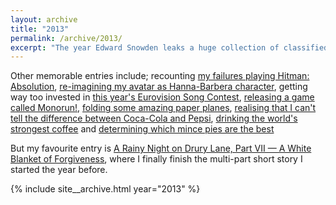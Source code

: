 ```yaml
---
layout: archive
title: "2013"
permalink: /archive/2013/
excerpt: "The year Edward Snowden leaks a huge collection of classified NSA files."
---
```

Other memorable entries include; recounting [my failures playing Hitman: Absolution][assassin], [re-imagining my avatar as Hanna-Barbera character][greatness], getting way too invested in [this year's Eurovision Song Contest][eurovision], [releasing a game called Monorun!][monorun], [folding some amazing paper planes][paperplanes], [realising that I can't tell the difference between Coca-Cola and Pepsi][cocacola], [drinking the world's strongest coffee][deathwishcoffee] and [determining which mince pies are the best][mincepies]

But my favourite entry is [A Rainy Night on Drury Lane, Part VII — A White Blanket of Forgiveness][rainy-finish], where I finally finish the multi-part short story I started the year before.

[rainy-finish]: /blog/a-rainy-night-on-drury-lane-part-vii-a-white-blanket-of-forgiveness
[mincepies]: /blog/munching-on-too-many-mince-pies
[deathwishcoffee]: /blog/you-only-wish-for-death-once-maybe-twice
[cocacola]: /blog/the-carbonated-cola-war-conclusion
[paperplanes]: /blog/about-muthafuckin-paper-planes
[monorun]: /blog/ladies-and-gentlemen-monorun
[eurovision]: /blog/guessing-at-the-eurovisiowhatnow
[greatness]: /blog/following-in-the-handsteps-of-greatness-hanna-barbera
[assassin]: /blog/the-worst-assassin-in-the-world
[2013]: /archive/2013

{% include site__archive.html year="2013" %}